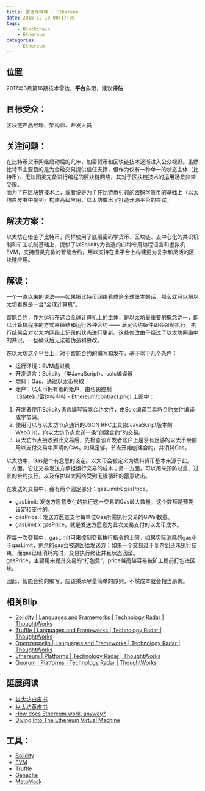 ```yaml
---
title: 雷达哔哔哔 - Ethereum
date: 2018-12-10 00:17:00  
tags: 
    - Blockchain
    - Ethereum
categories: 
    - Ethereum
---
```


## 位置
2017年3月第16期技术雷达，**平台**象限，建议**评估**

## 目标受众：
区块链产品经理、架构师、开发人员

## 关注问题：
在比特币货币网络启动后的几年，加密货币和区块链技术逐渐进入公众视野。虽然比特币主要目的是为金融交易提供信任支撑，但作为仅有一种单一的状态主体（比特币）、无法图灵完备进行编程的区块链网络，其对于区块链技术的运用场景非常受限。  
而为了在区块链技术上，或者说是为了在比特币引领的密码学货币的基础上（以太坊白皮书中提到）构建高级应用，以太坊做出了打造开源平台的尝试。

## 解决方案：
以太坊在借鉴了比特币，同样使用了底层密码学货币、区块链、去中心化的共识机制和矿工机制基础上，提供了以Solidity为首选的四种专用编程语言和虚拟机EVM，支持图灵完备的智能合约，用以支持在此平台上构建更为复杂和灵活的区块链应用。

## 解读：
一个一直以来的说法——如果把比特币网络看成是全球账本的话，那么就可以把以太坊看做是一台“全球计算机”。  

智能合约，作为运行在这台全球计算机上的主体，是以太坊最重要的概念之一，即以计算机程序的方式来缔结和运行各种合约 —— 满足合约条件即会强制执行，执行结果会对以太坊网络上记录的状态进行更新。这些修改由于经过了以太坊网络中的共识，一旦确认后无法被伪造和篡改。

在以太坊这个平台上，对于智能合约的编写和发布，基于以下几个条件：  
* 运行环境：EVM虚拟机  
* 开发语言：Solidity（类JavaScript）、solc编译器  
* 燃料：Gas，通过以太币换取  
* 账户：以太币拥有者的账户，由私钥控制  
![State](./雷达哔哔哔 - Ethereum/contract.png)
上图中：  
1. 开发者使用Solidity语言编写智能合约文件，由Solc编译工具将合约文件编译成字节码。  
2. 使用可以与以太坊节点通讯的JSON RPC工具(如JavaScript版本的Web3.js)，向以太坊节点发送一条“创建合约”的交易。  
3. 以太坊节点接收到此交易后，先检查该开发者账户上是否有足够的以太币余额用以支付交易中声明的Gas。如果足够，节点开始创建合约，并消耗Gas。
 
以太坊中，Gas是个有意思的设定。以太币会被定义为燃料货币基本来源于此。
 一方面，它让交易发送方承担运行交易的成本；另一方面，可以用来预防过重、过长的合约执行，以及保护以太网络受到无限循环的蓄意攻击。    
 
在发送的交易中，会有两个固定部分：gasLimit和gasPrice。  
* gasLimit: 发送方愿意支付的执行这一交易的Gas最大数量。这个数额是预先设定和支付的。  
* gasPrice：发送方愿意支付每单位Gas所需执行交易的GWei数量。  
* gasLimit x gasPrice，就是发送方愿意为此次交易支付的以太币成本。  

在每一次交易中，gasLimit用来控制交易执行指令的上限。如果实际消耗的gas小于gasLimit，剩余的gas会被退回给发送方；如果一个交易过于复杂到还未执行结束，而gas已经消耗完时，交易执行终止并且状态回滚。  
gasPrice，主要用来提升交易的“打包费”，price越高越容易被矿工提前打包进区块。

因此，智能合约的编写，应该秉承尽量简单的原则，不然成本就会相当昂贵。


## 相关Blip
* [Solidity | Languages and Frameworks | Technology Radar | ThoughtWorks](https://www.thoughtworks.com/radar/languages-and-frameworks/solidity)
* [Truffle | Languages and Frameworks | Technology Radar | ThoughtWorks](https://www.thoughtworks.com/radar/languages-and-frameworks/truffle)
* [Openzeppelin | Languages and Frameworks | Technology Radar | ThoughtWorks](https://www.thoughtworks.com/radar/languages-and-frameworks/openzeppelin)
* [Ethereum | Platforms | Technology Radar | ThoughtWorks](https://www.thoughtworks.com/radar/platforms/ethereum)
* [Quorum | Platforms | Technology Radar | ThoughtWorks](https://www.thoughtworks.com/radar/platforms/quorum)

## 延展阅读
* [以太坊白皮书](https://github.com/ethereum/wiki/wiki/White-Paper)
* [以太坊黄皮书](https://ethereum.github.io/yellowpaper/paper.pdf)
* [How does Ethereum work, anyway?](https://medium.com/@preethikasireddy/how-does-ethereum-work-anyway-22d1df506369)
* [Diving Into The Ethereum Virtual Machine](https://blog.qtum.org/diving-into-the-ethereum-vm-6e8d5d2f3c30)

## 工具：
* [Solidity](https://solidity.readthedocs.io/en/v0.4.24/)
* [EVM](https://github.com/ethereum/wiki/wiki/Ethereum-Virtual-Machine-(EVM)-Awesome-List)
* [Truffle](https://github.com/trufflesuite/truffle)
* [Ganache](https://truffleframework.com/ganache)
* [MetaMask](https://metamask.io/)



